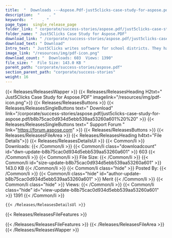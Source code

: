 ```yaml
---
title:  "  Downloads ---Aspose.Pdf-just5clicks-case-study-for-aspose.pdf . " 
description:  "    . " 
keywords:  "    . " 
page_type:  single_release_page
folder_link: " corporate/success-stories/aspose.pdf/just5clicks-case-study-for-aspose.pdf/"
folder_name: " Just5Clicks Case Study for Aspose.PDF"
download_link: " /corporate/success-stories/aspose.pdf/just5clicks-case-study-for-aspose.pdf/b8b75cac0d934d5ebb539aa53260a601"
download_text: " Download"
Intro_text: " Just5Clicks writes software for school districts. They have incorporated Aspose...."
image_link: "/resources/img/pdf-icon.png"
download_count: "  Downloads: 603  Views: 1390"
file_size: "  File Size: 143.0 KB "
parent_path: "corporate/success-stories/aspose.pdf"
section_parent_path: "corporate/success-stories"
weight: 16
---
```


{{< Releases/ReleasesWapper >}}
  {{< Releases/ReleasesHeading H2txt=" Just5Clicks Case Study for Aspose.PDF" imagelink="/resources/img/pdf-icon.png">}}
  {{< Releases/ReleasesButtons >}}
    {{< Releases/ReleasesSingleButtons text=" Download" link="/corporate/success-stories/aspose.pdf/just5clicks-case-study-for-aspose.pdf/b8b75cac0d934d5ebb539aa53260a601%20%20" >}}
    {{< Releases/ReleasesSingleButtons text=" Support Forum " link="https://forum.aspose.com" >}}
  {{< Releases/ReleasesButtons >}}
  {{< Releases/ReleasesFileArea >}}
    {{< Releases/ReleasesHeading h4txt="File Details">}}
    {{< Releases/ReleasesDetailsUl >}}
            {{< Common/li  >}} Downloads: {{< /Common/li >}} 
      {{< Common/li class="downloadcount" id="dwn-update-b8b75cac0d934d5ebb539aa53260a601" >}} 603 {{< /Common/li >}} 
      {{< Common/li  >}} File Size: {{< /Common/li >}} 
      {{< Common/li id="size-update-b8b75cac0d934d5ebb539aa53260a601" >}} 143.0 KB {{< /Common/li >}} 
      {{< Common/li  class="hide" >}} Posted By: {{< /Common/li >}} 
      {{< Common/li class="hide" id="author-update-b8b75cac0d934d5ebb539aa53260a601" >}} Merit {{< /Common/li >}} 
      {{< Common/li class="hide"  >}} Views: {{< /Common/li >}} 
      {{< Common/li class="hide" id="view-update-b8b75cac0d934d5ebb539aa53260a601" >}} 1391 {{< /Common/li >}} 

    {{< /Releases/ReleasesDetailsUl >}}

  {{< Releases/ReleasesFileFeatures >}}
      
  {{< /Releases/ReleasesFileFeatures >}}
 {{< /Releases/ReleasesFileArea >}}
{{< /Releases/ReleasesWapper >}}


